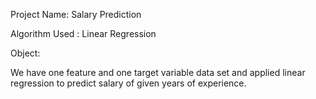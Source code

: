 Project Name: Salary Prediction

Algorithm Used : Linear Regression

Object: 

We have one feature and one target variable data set and applied linear regression to predict salary of given years of experience.
